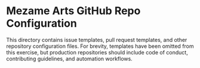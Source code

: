 # Mezame Arts GitHub Repo Configuration

This directory contains issue templates, pull request templates, and other
repository configuration files. For brevity, templates have been omitted
from this exercise, but production repositories should include code of
conduct, contributing guidelines, and automation workflows.
